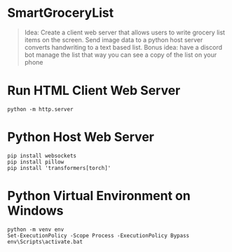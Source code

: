 # SmartGroceryList
> Idea: Create a client web server that allows users to write grocery list items on the screen. Send image data to a python host server converts handwriting to a text based list. 
> Bonus idea: have a discord bot manage the list that way you can see a copy of the list on your phone

# Run HTML Client Web Server
```
python -m http.server
```

# Python Host Web Server
```
pip install websockets
pip install pillow
pip install 'transformers[torch]'
```

# Python Virtual Environment on Windows
```
python -m venv env
Set-ExecutionPolicy -Scope Process -ExecutionPolicy Bypass
env\Scripts\activate.bat
```
